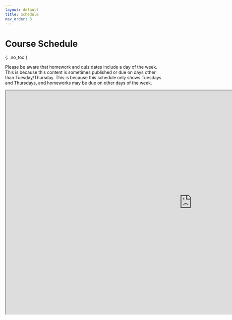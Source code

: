 ```yaml
---
layout: default
title: Schedule
nav_order: 3
---
```


# Course Schedule
{: .no_toc }

Please be aware that homework and quiz dates include a day of the week. This is because this content is sometimes published or due on days other than Tuesday/Thursday. This is because this
schedule only shows Tuesdays and Thursdays, and homeworks may be due on other days
of the week.


<iframe src="https://docs.google.com/spreadsheets/d/e/2PACX-1vRESVGydFmhNLA-z_j6NyevQErKY242lizeCpv6eKhqC37YWBx2BLhLw285DSFnIjQf1WCo24EuOnfp/pubhtml?gid=0&amp;single=true&amp;widget=true&amp;headers=false" width="1200", height="720"></iframe>